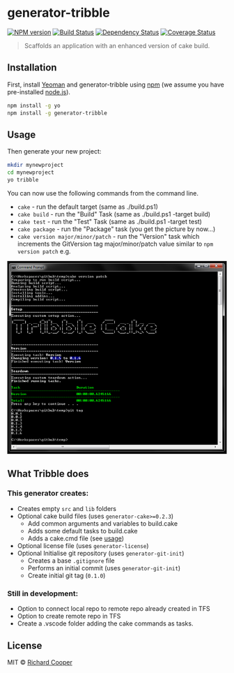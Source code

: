 # generator-tribble 
[![NPM version](https://badge.fury.io/js/generator-tribble.svg)](https://npmjs.org/package/generator-tribble)
[![Build Status](https://travis-ci.org/frozenskys/generator-tribble.svg?branch=master)](https://travis-ci.org/frozenskys/generator-tribble)
[![Dependency Status](https://david-dm.org/frozenskys/generator-tribble.svg?theme=shields.io)](https://david-dm.org/frozenskys/generator-tribble) 
[![Coverage Status](https://coveralls.io/repos/github/frozenskys/generator-tribble/badge.svg?branch=master)](https://coveralls.io/github/frozenskys/generator-tribble?branch=master)
> Scaffolds an application with an enhanced version of cake build.

## Installation
First, install [Yeoman](http://yeoman.io) and generator-tribble using [npm](https://www.npmjs.com/) (we assume you have pre-installed [node.js](https://nodejs.org/)).
```bash
npm install -g yo
npm install -g generator-tribble
```

## <a name="usage"></a>Usage
Then generate your new project:
```bash
mkdir mynewproject
cd mynewproject
yo tribble
```

You can now use the following commands from the command line.
 - `cake` - run the default target (same as ./build.ps1)
 - `cake build` - run the "Build" Task (same as ./build.ps1 -target build)
 - `cake test` - run the "Test" Task (same as ./build.ps1 -target test)
 - `cake package` - run the "Package" task (you get the picture by now...)
 - `cake version major/minor/patch` - run the "Version" task which increments the GitVersion tag major/minor/patch value similar to `npm version patch` e.g.

![Running 'cake version patch'](art/patch.png)

## What Tribble does
### This generator creates: 

 - Creates empty `src` and `lib` folders
 - Optional cake build files (uses `generator-cake>=0.2.3`)
   - Add common arguments and variables to build.cake
   - Adds some default tasks to build.cake
   - Adds a cake.cmd file (see [usage](#usage))
 - Optional license file (uses `generator-license`)
 - Optional Initialise git repository (uses `generator-git-init`)
   - Creates a base `.gitignore` file
   - Performs an initial commit (uses `generator-git-init`)
   - Create initial git tag (`0.1.0`)


### Still in development:

 - Option to connect local repo to remote repo already created in TFS
 - Option to create remote repo in TFS
 - Create a .vscode folder adding the cake commands as tasks.

## License 
MIT © [Richard Cooper]()
